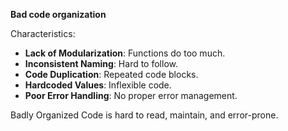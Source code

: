 **Bad code organization**

Characteristics:

- **Lack of Modularization**: Functions do too much.
- **Inconsistent Naming**: Hard to follow.
- **Code Duplication**: Repeated code blocks.
- **Hardcoded Values**: Inflexible code.
- **Poor Error Handling**: No proper error management.

Badly Organized Code is hard to read, maintain, and error-prone.